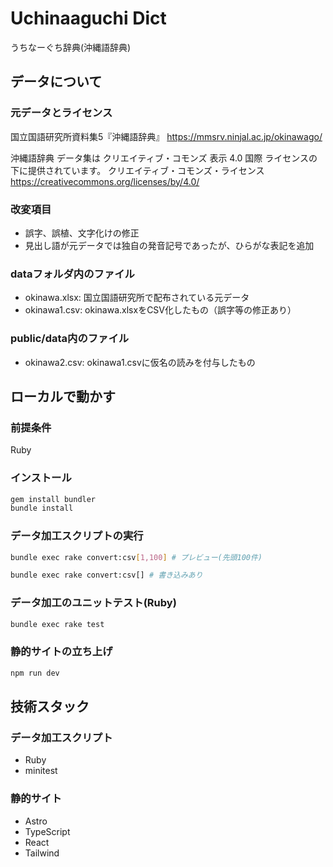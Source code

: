 # Uchinaaguchi Dict

うちなーぐち辞典(沖縄語辞典)


## データについて

### 元データとライセンス

国立国語研究所資料集5『沖縄語辞典』
https://mmsrv.ninjal.ac.jp/okinawago/

沖縄語辞典 データ集は クリエイティブ・コモンズ 表示 4.0 国際 ライセンスの下に提供されています。
クリエイティブ・コモンズ・ライセンス
https://creativecommons.org/licenses/by/4.0/


### 改変項目

- 誤字、誤植、文字化けの修正
- 見出し語が元データでは独自の発音記号であったが、ひらがな表記を追加


### dataフォルダ内のファイル

- okinawa.xlsx: 国立国語研究所で配布されている元データ
- okinawa1.csv: okinawa.xlsxをCSV化したもの（誤字等の修正あり）

### public/data内のファイル
- okinawa2.csv: okinawa1.csvに仮名の読みを付与したもの


## ローカルで動かす

### 前提条件

Ruby

### インストール

```bash
gem install bundler
bundle install
```

### データ加工スクリプトの実行

```bash
bundle exec rake convert:csv[1,100] # プレビュー(先頭100件)

bundle exec rake convert:csv[] # 書き込みあり
```

### データ加工のユニットテスト(Ruby)

```bash
bundle exec rake test
```

### 静的サイトの立ち上げ

```bash
npm run dev
```


## 技術スタック
### データ加工スクリプト

- Ruby
- minitest


### 静的サイト

- Astro
- TypeScript
- React
- Tailwind
